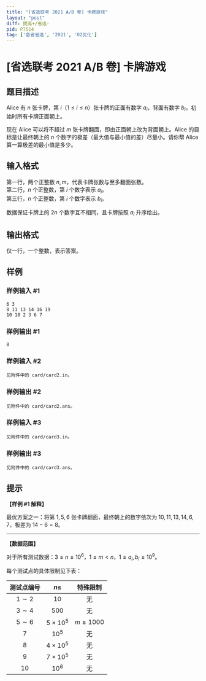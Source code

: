 ```yaml
---
title: "[省选联考 2021 A/B 卷] 卡牌游戏"
layout: "post"
diff: 提高+/省选-
pid: P7514
tag: ['各省省选', '2021', 'O2优化']
---
```

# [省选联考 2021 A/B 卷] 卡牌游戏
## 题目描述

Alice 有 $n$ 张卡牌，第 $i$（$1 \le i \le n$）张卡牌的正面有数字 $a_i$，背面有数字 $b_i$，初始时所有卡牌正面朝上。

现在 Alice 可以将不超过 $m$ 张卡牌翻面，即由正面朝上改为背面朝上。Alice 的目标是让最终朝上的 $n$ 个数字的极差（最大值与最小值的差）尽量小。请你帮 Alice 算一算极差的最小值是多少。
## 输入格式

第一行，两个正整数 $n, m$，代表卡牌张数与至多翻面张数。  
第二行，$n$ 个正整数，第 $i$ 个数字表示 $a_i$。  
第三行，$n$ 个正整数，第 $i$ 个数字表示 $b_i$。

数据保证卡牌上的 $2 n$ 个数字互不相同，且卡牌按照 $a_i$ 升序给出。
## 输出格式

仅一行，一个整数，表示答案。
## 样例

### 样例输入 #1
```
6 3
8 11 13 14 16 19
10 18 2 3 6 7

```
### 样例输出 #1
```
8

```
### 样例输入 #2
```
见附件中的 card/card2.in。
```
### 样例输出 #2
```
见附件中的 card/card2.ans。
```
### 样例输入 #3
```
见附件中的 card/card3.in。
```
### 样例输出 #3
```
见附件中的 card/card3.ans。
```
## 提示

**【样例 #1 解释】**

最优方案之一：将第 $1, 5, 6$ 张卡牌翻面，最终朝上的数字依次为 $10, 11, 13, 14, 6, 7$，极差为 $14 - 6 = 8$。

---

**【数据范围】**

对于所有测试数据：$3 \le n \le {10}^6$，$1 \le m < n$，$1 \le a_i, b_i \le {10}^9$。

每个测试点的具体限制见下表：

| 测试点编号 | $n \le$ | 特殊限制 |
|:-:|:-:|:-:|
| $1 \sim 2$ | $10$ | 无 |
| $3 \sim 4$ | $500$ | 无 |
| $5 \sim 6$ | $5 \times {10}^5$ | $m \le 1000$ |
| $7$ | ${10}^5$ | 无 |
| $8$ | $4 \times {10}^5$ | 无 |
| $9$ | $7 \times {10}^5$ | 无 |
| $10$ | ${10}^6$ | 无 |
